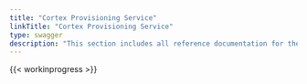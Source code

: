 ```yaml
---
title: "Cortex Provisioning Service"
linkTitle: "Cortex Provisioning Service"
type: swagger
description: "This section includes all reference documentation for the APIs exposed by the Cortex Provisioning Service."
---
```


{{< workinprogress >}}
